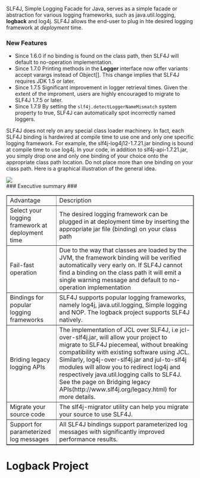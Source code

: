 SLF4J, Simple Logging Facade for Java, serves as a simple facade or abstraction for various logging frameworks, such as java.util.logging, **logback** and log4j. SLF4J allows the end-user to plug in hte desired logging framework at *deployment* time.

### New Features ###

- Since 1.6.0 if no binding is found on the class path, then SLF4J will default to no-operation implementation.
- Since 1.7.0 Printing methods in the **Logger** interface now offer variants accept varargs instead of Object[]. This change implies that SLF4J requires JDK 1.5 or later.
- Since 1.7.5 Significant improvement in logger retrieval times. Given the extent of the improment, users are highly encouraged to migrate to SLF4J 1.7.5 or later.
- Since 1.7.9 By setting the `slf4j.detectLoggerNameMismatch` system property to true, SLF4J can automatically spot incorrectly named loggers.

SLF4J does not rely on any special class loader machinery. In fact, each SLF4J binding is hardwired at compile time to use one and only one specific logging framework. For example, the slf4j-log4j12-1.7.21.jar binding is bound at compile time to use log4j. In your code, in addition to slf4j-api-1.7.21.jar, you simply drop one and only one binding of your choice onto the appropriate class path location. Do not place more than one binding on your class path. Here is a graphical illustration of the general idea. 

<img src="http://www.slf4j.org/images/concrete-bindings.png">


<br>
### Executive summary ###
<table border="1" cellspacing="0" cellspan="5">
	<tr>
		<td>Advantage</td>
		<td>Description</td>
	</tr>
	<tr>
		<td>Select your logging framework at deployment time</td>
		<td>The desired logging framework can be plugged in at deployment time by inserting the appropriate jar file (binding) on your class path</td>
	</tr>
	<tr>
		<td>Fail-fast operation</td>
		<td>Due to the way that classes are loaded by the JVM, the framework binding will be verified automatically very early on. If SLF4J cannot find a binding on the class path it will emit a single warning message and default to no-operation implementation</td>
	</tr>
	<tr>
		<td>Bindings for popular logging frameworks</td>
		<td>SLF4J supports popular logging frameworks, namely log4j, java.util.logging, Simple logging and NOP. The logback project supports SLF4J natively.</td>
	</tr>
	<tr>
		<td>Briding legacy logging APIs</td>
		<td>The implementation of JCL over SLF4J, i.e jcl-over-slf4j.jar, will allow your project to migrate to SLF4J piecemeal, without breaking compatibility with existing software using JCL. Similarly, log4j-over-slf4j.jar and jul-to-slf4j modules will allow you to redirect log4j and respectively java.util.logging calls to SLF4J. See the page on Bridging legacy APIs(http://www.slf4j.org/legacy.html) for more details.</td>
	</tr>
	<tr>
		<td>Migrate your source code</td>
		<td>The slf4j-migrator utility can help you migrate your source to use SLF4J.</td>
	</tr>
	<tr>
		<td>Support for parameterized log messages</td>
		<td>All SLF4J bindings support parameterized log messages with significantly improved performance results.</td>
	</tr>

</table>


# Logback Project #


